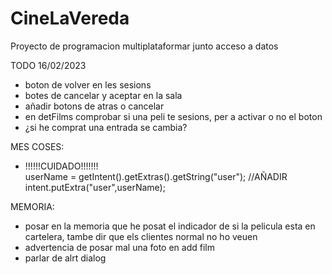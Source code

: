 # CineLaVereda
Proyecto de programacion multiplataformar junto acceso a datos

TODO 16/02/2023
  - boton de volver en les sesions
  - botes de cancelar y aceptar en la sala
  - añadir botons de atras o cancelar
  - en detFilms comprobar si una peli te sesions, per a activar o no el boton
  - ¿si he comprat una entrada se cambia?
  
MES COSES:
  - !!!!!!CUIDADO!!!!!!!  
        userName = getIntent().getExtras().getString("user");
        //AÑADIR
        intent.putExtra("user",userName);


MEMORIA:
  - posar en la memoria que he posat el indicador de si la pelicula esta en cartelera, tambe dir que els clientes normal no ho veuen
  - advertencia de posar mal una foto en add film
  - parlar de alrt dialog

